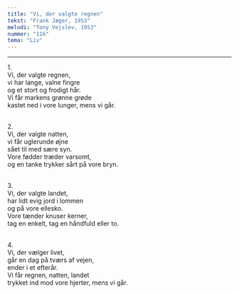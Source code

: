 ```yaml
---
title: "Vi, der valgte regnen"
tekst: "Frank Jæger, 1953"
melodi: "Tony Vejslev, 1953"
nummer: "116"
tema: "Liv"
---
```


***

1.<br>
Vi, der valgte regnen,<br>
vi har lange, valne fingre<br>
og et stort og frodigt hår.<br>
Vi får markens grønne grøde<br>
kastet ned i vore lunger, mens vi går.<br>
<br>

2.<br>
Vi, der valgte natten,<br>
vi får uglerunde øjne<br>
sået til med sære syn.<br>
Vore fødder træder varsomt,<br>
og en tanke trykker sårt på vore bryn.<br>
<br>

3.<br>
Vi, der valgte landet,<br>
har lidt evig jord i lommen<br>
og på vore ellesko.<br>
Vore tænder knuser kerner,<br>
tag en enkelt, tag en håndfuld eller to.<br>
<br>

4.<br>
Vi, der vælger livet,<br>
går en dag på tværs af vejen,<br>
ender i et efterår.<br>
Vi får regnen, natten, landet<br>
trykket ind mod vore hjerter, mens vi går.<br>
